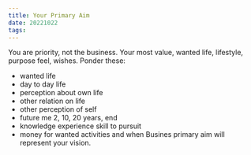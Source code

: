 ```yaml
---
title: Your Primary Aim
date: 20221022
tags:
---
```


You are priority, not the business. Your most value, wanted life, lifestyle, purpose feel, wishes.
Ponder these:
- wanted life
- day to day life
- perception about own life
- other relation on life
- other perception of self
- future me 2, 10, 20 years, end
- knowledge experience skill to pursuit
- money for wanted activities and when
Busines primary aim will represent your vision. 